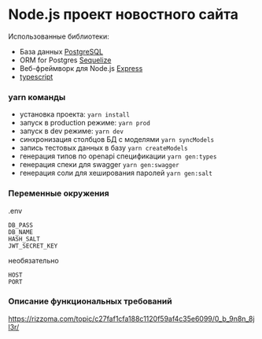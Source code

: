 # Node.js проект новостного сайта

Использованные библиотеки:
- База данных [PostgreSQL](https://www.postgresql.org/)
- ORM for Postgres [Sequelize](https://sequelize.org/)
- Веб-фреймворк для Node.js [Express](https://expressjs.com/)
- [typescript](https://www.typescriptlang.org/)

### yarn команды <a name="yarn"></a> 
- установка проекта: `yarn install`
- запуск в production режиме: `yarn prod`
- запуск в dev режиме: `yarn dev`
- синхронизация столбцов БД с моделями `yarn syncModels`
- запись тестовых данных в базу `yarn createModels`
- генерация типов по openapi спецификации `yarn gen:types`
- генерация спеки для swagger `yarn gen:swagger`
- генерация соли для хеширования паролей `yarn gen:salt`

### Переменные окружения <a name="env"></a> 
.env
```
DB_PASS
DB_NAME
HASH_SALT
JWT_SECRET_KEY
```
необязательно
```
HOST
PORT
```

### Описание функциональных требований <a name="spec"></a>
https://rizzoma.com/topic/c27faf1cfa188c1120f59af4c35e6099/0_b_9n8n_8jl3r/